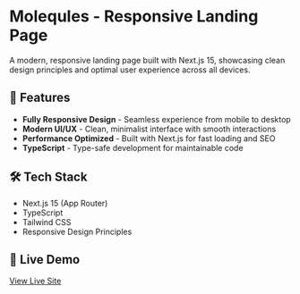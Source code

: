 # Molequles - Responsive Landing Page

A modern, responsive landing page built with Next.js 15, showcasing clean design principles and optimal user experience across all devices.

## 🚀 Features

- **Fully Responsive Design** - Seamless experience from mobile to desktop
- **Modern UI/UX** - Clean, minimalist interface with smooth interactions
- **Performance Optimized** - Built with Next.js for fast loading and SEO
- **TypeScript** - Type-safe development for maintainable code

## 🛠️ Tech Stack

- Next.js 15 (App Router)
- TypeScript
- Tailwind CSS
- Responsive Design Principles

## 🎯 Live Demo

[View Live Site](https://molequles.vercel.app/)
